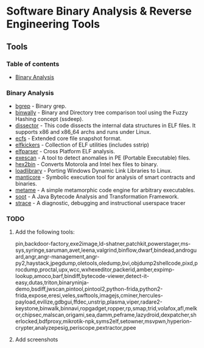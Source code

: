 # Software Binary Analysis & Reverse Engineering Tools

## Tools
### Table of contents
* [Binary Analysis](#BinaryAnalysis)



### <A NAME="BinaryAnalysis"></A> Binary Analysis
- [bgrep](https://github.com/tmbinc/bgrep) - Binary grep.
- [binwally](https://binary.ninja/demo/) - Binary and Directory tree comparison tool using the Fuzzy Hashing concept (ssdeep).
- [dissector](dissectorhttps://packetstormsecurity.com/files/125972/Coloured-ELF-File-Dissector.html) - This code dissects the internal data structures in ELF files. It supports x86 and x86_64 archs and runs under Linux.
- [ecfs](https://github.com/elfmaster/ecfs) - Extended core file snapshot format.
- [elfkickers](https://www.google.com/search?btnI=1&q=elfkickers) - Collection of ELF utilities (includes sstrip)
- [elfparser](https://github.com/jacob-baines/elfparser) - Cross Platform ELF analysis.
- [exescan](https://github.com/cysinfo/Exescan) - A tool to detect anomalies in PE (Portable Executable) files.
- [hex2bin](http://hex2bin.sourceforge.net/) - Converts Motorola and Intel hex files to binary.
- [loadlibrary](https://github.com/taviso/loadlibrary) - Porting Windows Dynamic Link Libraries to Linux.
- [manticore](https://github.com/trailofbits/manticore) - Symbolic execution tool for analysis of smart contracts and binaries.
- [metame](https://github.com/a0rtega/metame) - A simple metamorphic code engine for arbitrary executables.
- [soot](https://github.com/Sable/soot) - A Java Bytecode Analysis and Transformation Framework.
- [strace](https://strace.io/) - A diagnostic, debugging and instructional userspace tracer


### TODO
1. Add the following tools:

    pin,backdoor-factory,exe2image,ld-shatner,patchkit,powerstager,ms-sys,syringe,saruman,avet,leena,valgrind,binflow,dwarf,bindead,androguard,angr,angr-management,angr-py2,haystack,jpegdump,oletools,oledump,bvi,objdump2shellcode,pixd,procdump,proctal,upx,wcc,wxhexeditor,packerid,amber,expimp-lookup,amoco,barf,bindiff,bytecode-viewer,detect-it-easy,dutas,triton,binaryninja-demo,bsdiff,jwscan,pintool,pintool2,python-frida,python2-frida,expose,eresi,veles,swftools,imagejs,cminer,hercules-payload,evilize,gdbgui,ffdec,unstrip,plasma,viper,radare2-keystone,binwalk,binnavi,ropgadget,ropper,rp,smap,trid,volafox,afl,melkor,chipsec,malscan,origami,sea,damm,peframe,lazydroid,dexpatcher,sherlocked,bdfproxy,mikrotik-npk,syms2elf,setowner,msvpwn,hyperion-crypter,analyzepesig,periscope,pextractor,ppee

2. Add screenshots